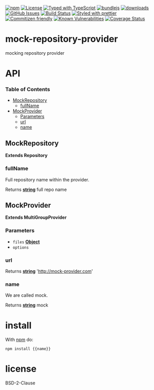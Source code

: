 [![npm](https://img.shields.io/npm/v/mock-repository-provider.svg)](https://www.npmjs.com/package/mock-repository-provider)
[![License](https://img.shields.io/badge/License-BSD%203--Clause-blue.svg)](https://opensource.org/licenses/BSD-3-Clause)
[![Typed with TypeScript](https://flat.badgen.net/badge/icon/Typed?icon=typescript\&label\&labelColor=blue\&color=555555)](https://typescriptlang.org)
[![bundlejs](https://deno.bundlejs.com/?q=mock-repository-provider\&badge=detailed)](https://bundlejs.com/?q=mock-repository-provider)
[![downloads](http://img.shields.io/npm/dm/mock-repository-provider.svg?style=flat-square)](https://npmjs.org/package/mock-repository-provider)
[![GitHub Issues](https://img.shields.io/github/issues/arlac77/mock-repository-provider.svg?style=flat-square)](https://github.com/arlac77/mock-repository-provider/issues)
[![Build Status](https://img.shields.io/endpoint.svg?url=https%3A%2F%2Factions-badge.atrox.dev%2Farlac77%2Fmock-repository-provider%2Fbadge\&style=flat)](https://actions-badge.atrox.dev/arlac77/mock-repository-provider/goto)
[![Styled with prettier](https://img.shields.io/badge/styled_with-prettier-ff69b4.svg)](https://github.com/prettier/prettier)
[![Commitizen friendly](https://img.shields.io/badge/commitizen-friendly-brightgreen.svg)](http://commitizen.github.io/cz-cli/)
[![Known Vulnerabilities](https://snyk.io/test/github/arlac77/mock-repository-provider/badge.svg)](https://snyk.io/test/github/arlac77/mock-repository-provider)
[![Coverage Status](https://coveralls.io/repos/arlac77/mock-repository-provider/badge.svg)](https://coveralls.io/github/arlac77/mock-repository-provider)

# mock-repository-provider

mocking repository provider

# API

<!-- Generated by documentation.js. Update this documentation by updating the source code. -->

### Table of Contents

*   [MockRepository](#mockrepository)
    *   [fullName](#fullname)
*   [MockProvider](#mockprovider)
    *   [Parameters](#parameters)
    *   [url](#url)
    *   [name](#name)

## MockRepository

**Extends Repository**

### fullName

Full repository name within the provider.

Returns **[string](https://developer.mozilla.org/docs/Web/JavaScript/Reference/Global_Objects/String)** full repo name

## MockProvider

**Extends MultiGroupProvider**

### Parameters

*   `files` **[Object](https://developer.mozilla.org/docs/Web/JavaScript/Reference/Global_Objects/Object)**&#x20;
*   `options` &#x20;

### url

Returns **[string](https://developer.mozilla.org/docs/Web/JavaScript/Reference/Global_Objects/String)** '<http://mock-provider.com>'

### name

We are called mock.

Returns **[string](https://developer.mozilla.org/docs/Web/JavaScript/Reference/Global_Objects/String)** mock

# install

With [npm](http://npmjs.org) do:

```shell
npm install {{name}}
```

# license

BSD-2-Clause
